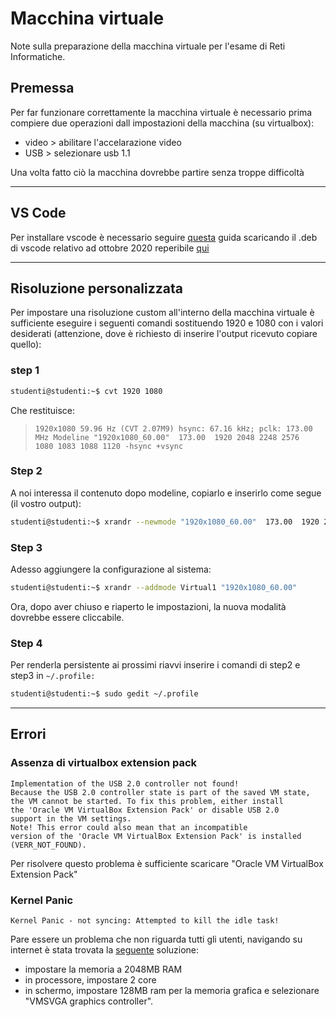 # Macchina virtuale
Note sulla preparazione della macchina virtuale per l'esame di Reti Informatiche. 


## Premessa
Per far funzionare correttamente la macchina virtuale è necessario prima compiere due operazioni dall impostazioni della macchina (su virtualbox):
- video > abilitare l'accelarazione video
- USB > selezionare usb 1.1

Una volta fatto ciò la macchina dovrebbe partire senza troppe difficoltà

---

## VS Code
Per installare vscode è necessario seguire [questa](http://docenti.ing.unipi.it/f.pistolesi/reti/guidavisualstudio.pdf) guida scaricando il .deb di vscode relativo ad ottobre 2020 reperibile [qui](https://update.code.visualstudio.com/1.51.1/linux-deb-x64/stable)

---

## Risoluzione personalizzata
Per impostare una risoluzione custom all'interno della macchina virtuale è sufficiente eseguire i seguenti comandi sostituendo 1920 e 1080 con i valori desiderati (attenzione, dove è richiesto di inserire l'output ricevuto copiare quello):

### step 1
```bash
studenti@studenti:~$ cvt 1920 1080
```

Che restituisce:
> `1920x1080 59.96 Hz (CVT 2.07M9) hsync: 67.16 kHz; pclk: 173.00 MHz Modeline "1920x1080_60.00"  173.00  1920 2048 2248 2576  1080 1083 1088 1120 -hsync +vsync`


### Step 2
A noi interessa il contenuto dopo modeline, copiarlo e inserirlo come segue (il vostro output):

```bash
studenti@studenti:~$ xrandr --newmode "1920x1080_60.00"  173.00  1920 2048 2248 2576  1080 1083 1088 1120 -hsync +vsync
```

### Step 3
Adesso aggiungere la configurazione al sistema:
```bash
studenti@studenti:~$ xrandr --addmode Virtual1 "1920x1080_60.00"
```
Ora, dopo aver chiuso e riaperto le impostazioni, la nuova modalità dovrebbe essere cliccabile.

### Step 4
Per renderla persistente ai prossimi riavvi inserire i comandi di step2 e step3 in `~/.profile:`

```bash
studenti@studenti:~$ sudo gedit ~/.profile
```

---

## Errori

### Assenza di virtualbox extension pack
```text
Implementation of the USB 2.0 controller not found!
Because the USB 2.0 controller state is part of the saved VM state, 
the VM cannot be started. To fix this problem, either install 
the 'Oracle VM VirtualBox Extension Pack' or disable USB 2.0 
support in the VM settings.
Note! This error could also mean that an incompatible 
version of the 'Oracle VM VirtualBox Extension Pack' is installed (VERR_NOT_FOUND).
```

Per risolvere questo problema è sufficiente scaricare "Oracle VM VirtualBox Extension Pack"


### Kernel Panic
```text
Kernel Panic - not syncing: Attempted to kill the idle task!
```

Pare essere un problema che non riguarda tutti gli utenti, navigando su internet è stata trovata la [seguente](https://forums.virtualbox.org/viewtopic.php?f=6&t=106069) soluzione:
- impostare la memoria a 2048MB RAM
- in processore, impostare 2 core
- in schermo, impostare 128MB ram per la memoria grafica e selezionare "VMSVGA graphics controller".
